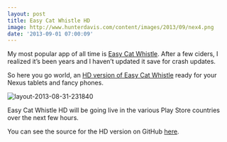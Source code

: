 ```yaml
---
layout: post
title: Easy Cat Whistle HD
image: http://www.hunterdavis.com/content/images/2013/09/nex4.png
date: '2013-09-01 07:00:09'
---
```



My most popular app of all time is [Easy Cat Whistle](https://play.google.com/store/apps/details?id=com.hunterdavis.easycatwhistle). After a few ciders, I realized it’s been years and I haven’t updated it save for crash updates.

So here you go world, an [HD version of Easy Cat Whistle](https://play.google.com/store/apps/details?id=com.hunterdavis.easycatwhistlehd) ready for your Nexus tablets and fancy phones.

![layout-2013-08-31-231840](http://www.hunterdavis.com/content/images/2013/09/layout-2013-08-31-231840-187x300.png)

Easy Cat Whistle HD will be going live in the various Play Store countries over the next few hours.

You can see the source for the HD version on GitHub [here](https://github.com/huntergdavis/Easy_Cat_Whistle_HD).


